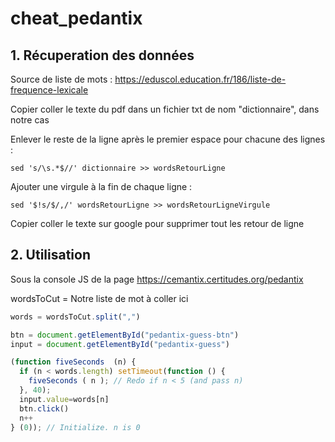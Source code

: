 # cheat_pedantix
## 1. Récuperation des données

Source de liste de mots : https://eduscol.education.fr/186/liste-de-frequence-lexicale

Copier coller le texte du pdf dans un  fichier txt de nom "dictionnaire", dans notre cas

Enlever le reste de la ligne après le premier espace pour chacune des lignes :
```shell
sed 's/\s.*$//' dictionnaire >> wordsRetourLigne
```

Ajouter une virgule à la fin de chaque ligne :
```shell
sed '$!s/$/,/' wordsRetourLigne >> wordsRetourLigneVirgule
```

Copier coller le texte sur google pour supprimer tout les retour de ligne

## 2. Utilisation

Sous la console JS de la page https://cemantix.certitudes.org/pedantix

wordsToCut = Notre liste de mot à coller ici

```javascript
words = wordsToCut.split(",")
```

```javascript
btn = document.getElementById("pedantix-guess-btn")
input = document.getElementById("pedantix-guess")
```

```javascript
(function fiveSeconds  (n) {
  if (n < words.length) setTimeout(function () {  
    fiveSeconds ( n ); // Redo if n < 5 (and pass n)
  }, 40);
  input.value=words[n]
  btn.click()
  n++
} (0)); // Initialize. n is 0
```
